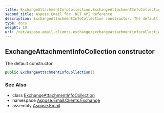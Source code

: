 ```yaml
---
title: ExchangeAttachmentInfoCollection.ExchangeAttachmentInfoCollection
second_title: Aspose.Email for .NET API Reference
description: ExchangeAttachmentInfoCollection constructor. The default constructor
type: docs
weight: 10
url: /net/aspose.email.clients.exchange/exchangeattachmentinfocollection/exchangeattachmentinfocollection/
---
```

## ExchangeAttachmentInfoCollection constructor

The default constructor.

```csharp
public ExchangeAttachmentInfoCollection()
```

### See Also

* class [ExchangeAttachmentInfoCollection](../)
* namespace [Aspose.Email.Clients.Exchange](../../exchangeattachmentinfocollection/)
* assembly [Aspose.Email](../../../)


